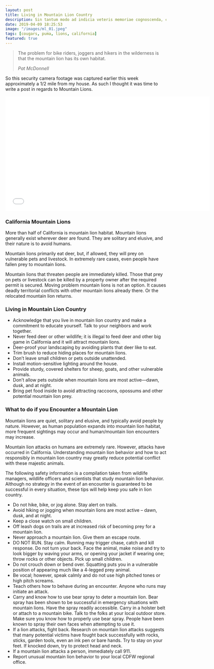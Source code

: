 ```yaml
---
layout: post
title: Living in Mountain Lion Country
description: Sin tantum modo ad indicia veteris memoriae cognoscenda, curiosorum. Haec et tu ita posuisti, et verba vestra sunt. Idemne potest esse dies...
date: 2019-04-09 18:25:53
image: "/images/ml_01.jpeg"
tags: [cougars, puma, lions, california]
featured: true
---
```


> The problem for bike riders, joggers and hikers in the wilderness is that the
> mountain lion has its own habitat.
>
> <cite>Pat McDonnell</cite>

So this security camera footage was captured earlier this week approximately a
1/2 mile from my house. As such I thought it was time to write a post in regards
to Mountain Lions.

<center>
<iframe src="/assets/videos/mountain-lion.mp4" width="640" height="360" frameborder="0"></iframe>
</center>

### California Mountain Lions

More than half of California is mountain lion habitat. Mountain lions generally
exist wherever deer are found. They are solitary and elusive, and their nature
is to avoid humans.

Mountain lions primarily eat deer, but, if allowed, they will prey on vulnerable
pets and livestock. In extremely rare cases, even people have fallen prey to
mountain lions.

Mountain lions that threaten people are immediately killed. Those that prey on
pets or livestock can be killed by a property owner after the required permit is
secured. Moving problem mountain lions is not an option. It causes deadly
territorial conflicts with other mountain lions already there. Or the relocated
mountain lion returns.

### Living in Mountain Lion Country

- Acknowledge that you live in mountain lion country and make a commitment to
  educate yourself. Talk to your neighbors and work together.
- Never feed deer or other wildlife; it is illegal to feed deer and other big
  game in California and it will attract mountain lions.
- Deer-proof your landscaping by avoiding plants that deer like to eat.
- Trim brush to reduce hiding places for mountain lions.
- Don’t leave small children or pets outside unattended.
- Install motion-sensitive lighting around the house.
- Provide sturdy, covered shelters for sheep, goats, and other vulnerable
  animals.
- Don’t allow pets outside when mountain lions are most active—dawn, dusk, and
  at night.
- Bring pet food inside to avoid attracting raccoons, opossums and other
  potential mountain lion prey.

### What to do if you Encounter a Mountain Lion

Mountain lions are quiet, solitary and elusive, and typically avoid people by
nature. However, as human population expands into mountain lion habitat, more
frequent sightings may occur and human/mountain lion encounters may increase.

Mountain lion attacks on humans are extremely rare. However, attacks have
occurred in California. Understanding mountain lion behavior and how to act
responsibly in mountain lion country may greatly reduce potential conflict with
these majestic animals.

The following safety information is a compilation taken from wildlife managers,
wildlife officers and scientists that study mountain lion behavior. Although no
strategy in the event of an encounter is guaranteed to be successful in every
situation, these tips will help keep you safe in lion country.

- Do not hike, bike, or jog alone. Stay alert on trails.
- Avoid hiking or jogging when mountain lions are most active – dawn, dusk, and at night.
- Keep a close watch on small children.
- Off leash dogs on trails are at increased risk of becoming prey for a mountain lion.
- Never approach a mountain lion. Give them an escape route.
- DO NOT RUN. Stay calm. Running may trigger chase, catch and kill response. Do not turn your back. Face the animal, make noise and try to look bigger by waving your arms, or opening your jacket if wearing one; throw rocks or other objects. Pick up small children.
- Do not crouch down or bend over. Squatting puts you in a vulnerable position of appearing much like a 4-legged prey animal.
- Be vocal; however, speak calmly and do not use high pitched tones or high pitch screams.
- Teach others how to behave during an encounter. Anyone who runs may initiate an attack.
- Carry and know how to use bear spray to deter a mountain lion. Bear spray has been shown to be successful in emergency situations with mountain lions. Have the spray readily accessible. Carry in a holster belt or attach to a mountain bike. Talk to the folks at your local outdoor store. Make sure you know how to properly use bear spray. People have been known to spray their own faces when attempting to use it.
- If a lion attacks, fight back. Research on mountain lion attacks suggests that many potential victims have fought back successfully with rocks, sticks, garden tools, even an ink pen or bare hands. Try to stay on your feet. If knocked down, try to protect head and neck.
- If a mountain lion attacks a person, immediately call 911.
- Report unusual mountain lion behavior to your local CDFW regional office.
